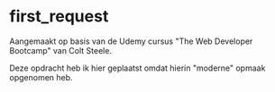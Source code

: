 # first_request

Aangemaakt op basis van de Udemy cursus "The Web Developer Bootcamp" van Colt Steele.

Deze opdracht heb ik hier geplaatst omdat hierin "moderne" opmaak opgenomen heb.
